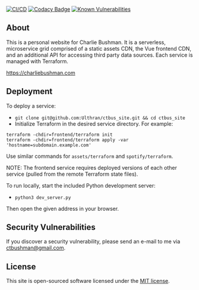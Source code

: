 [![CI/CD](https://github.com/Ulthran/ctbus_site/actions/workflows/main.yml/badge.svg)](https://github.com/Ulthran/ctbus_site/actions/workflows/main.yml)
[![Codacy Badge](https://app.codacy.com/project/badge/Grade/07edb64af1c544439190dff82571e7a5)](https://app.codacy.com/gh/Ulthran/ctbus_site/dashboard?utm_source=gh&utm_medium=referral&utm_content=&utm_campaign=Badge_grade)
[![Known Vulnerabilities](https://snyk.io/test/github/Ulthran/ctbus_site/badge.svg)](https://snyk.io/test/github/Ulthran/ctbus_site)

## About

This is a personal website for Charlie Bushman. It is a serverless, microservice grid comprised of a static assets CDN, the Vue frontend CDN, and an additional API for accessing third party data sources. Each service is managed with Terraform.

https://charliebushman.com

## Deployment

To deploy a service:

- `git clone git@github.com:Ulthran/ctbus_site.git && cd ctbus_site`
- Initialize Terraform in the desired service directory. For example:

```
terraform -chdir=frontend/terraform init
terraform -chdir=frontend/terraform apply -var 'hostname=subdomain.example.com'
```

Use similar commands for `assets/terraform` and `spotify/terraform`.

NOTE: The frontend service requires deployed versions of each other service (pulled from the remote Terraform state files).
  
To run locally, start the included Python development server:

- `python3 dev_server.py`

Then open the given address in your browser.

## Security Vulnerabilities

If you discover a security vulnerability, please send an e-mail to me via [ctbushman@gmail.com](mailto:ctbushman@gmail.com).

## License

This site is open-sourced software licensed under the [MIT license](https://opensource.org/licenses/MIT).
